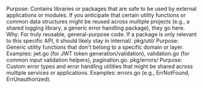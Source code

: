 Purpose: Contains libraries or packages that are safe to be used by external applications or modules. If you anticipate that certain utility functions or common data structures might be reused across multiple projects (e.g., a shared logging library, a generic error handling package), they go here.
Why: For truly reusable, general-purpose code. If a package is only relevant to this specific API, it should likely stay in internal/.
pkg/util/
Purpose: Generic utility functions that don't belong to a specific domain or layer.
Examples: jwt.go (for JWT token generation/validation), validation.go (for common input validation helpers), pagination.go.
pkg/errors/
Purpose: Custom error types and error handling utilities that might be shared across multiple services or applications.
Examples: errors.go (e.g., ErrNotFound, ErrUnauthorized).